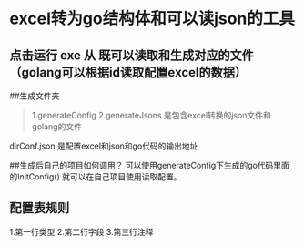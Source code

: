
# excel转为go结构体和可以读json的工具



## 点击运行 exe 从 既可以读取和生成对应的文件（golang可以根据id读取配置excel的数据）



##生成文件夹
> 1.generateConfig
2.generateJsons
是包含excel转换的json文件和golang的文件

dirConf.json 是配置excel和json和go代码的输出地址

##生成后自己的项目如何调用？
可以使用generateConfig下生成的go代码里面的InitConfig() 就可以在自己项目使用读取配置。

## 配置表规则
1.第一行类型 2.第二行字段 3.第三行注释

